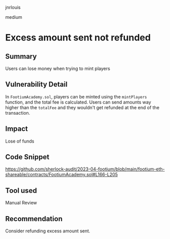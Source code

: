 jnrlouis

medium

# Excess amount sent not refunded

## Summary

Users can lose money when trying to mint players

## Vulnerability Detail

In `FootiumAcademy.sol`, players can be minted using the `mintPlayers` function, and the total fee is calculated. Users can send amounts way higher than the `totalFee` and they wouldn't get refunded at the end of the transaction.

## Impact

Lose of funds 

## Code Snippet

https://github.com/sherlock-audit/2023-04-footium/blob/main/footium-eth-shareable/contracts/FootiumAcademy.sol#L166-L205
## Tool used

Manual Review

## Recommendation
Consider refunding excess amount sent.
